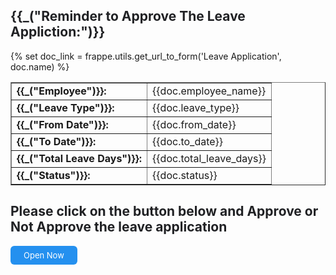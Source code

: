 <!-- <table class="panel-header" border="0" cellpadding="0" cellspacing="0" width="100%">
	<tr>
		<td width="15"></td>
		<td>
		
		</td>
		<td width="15"></td>
	</tr>
	<tr height="10"></tr>
</table> -->

<div class="text-medium text-muted" style="color:#202124;">
	<h2>{{_("Reminder to Approve The Leave Appliction:")}}</h2>
</div>

<table class="panel-body" border="" cellpadding="0" cellspacing="" width="100%">
	<tr height="10">
        <td> <b>{{_("Employee")}}: </b></td>
        <td>{{doc.employee_name}}</td>
    </tr>
    <tr height="10">
        <td> <b>{{_("Leave Type")}}: </b></td>
        <td>{{doc.leave_type}}</td>
    </tr>
    <tr height="10">
        <td> <b>{{_("From Date")}}: </b></td>
        <td>{{doc.from_date}}</td>
    </tr>
    <tr height="10">
        <td> <b>{{_("To Date")}}: </b></td>
        <td>{{doc.to_date}}</td>
    </tr>
    <tr height="10">
        <td> <b>{{_("Total Leave Days")}}: </b></td>
        <td>{{doc.total_leave_days}}</td>
    </tr>
    <tr>
        <td><b>{{_("Status")}}: </b></td>
        <td>{{doc.status}}</td>
    </tr>
    {% set doc_link = frappe.utils.get_url_to_form('Leave Application', doc.name) %}
	<!-- <tr>
		<td width="15"></td>
		<td>
			<div>
				<ul class="list-unstyled" style="line-height: 1.7">
					<li><b>{{_("Employee")}}: </b>{{ doc.employee }} - {{ doc.employee_name }}</li>
					<li><b>{{_("Date")}}: </b>{{ frappe.utils.formatdate(doc.date) }}</li>
					<li><b>{{_("Interviewers")}}:</b> </li>
					{% for entry in doc.interviewers %}
						<ul>
							<li>{{ entry.user }}</li>
						</ul>
					{% endfor %}
					<li><b>{{ _("Interview Document") }}:</b> {{ frappe.utils.get_link_to_form(doc.doctype, doc.name) }}</li>
				</ul>
			</div>
		</td>
		<td width="15"></td>
	</tr> -->
</table>
<div class="text-medium text-muted" style="color:#202124;">
	<h2>Please click on the button below and Approve or Not Approve the leave application</h2>
</div>
<div class="col-md-6">
<a href="{{doc_link}}" style="color:#fff;background-color:#2490ef;border:1px solid;border-color:transparent;border-radius:6px;display:inline-block;font-size:13px;line-height:20px;padding:4px 20px;text-decoration:none" bgcolor="#2490EF" target="_blank" >Open Now</a>

</div>